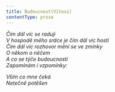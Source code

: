 ```yaml
---
title: Budoucnost(Vítovi)
contentType: prose
---
```


<section>

_Čím dál víc se raduji  
V hospodě mého srdce je čím dál víc hostí  
Čím dál víc rozhovor mění se ve zmínky  
O někom o něčem  
A co se týče budoucnosti  
Zapomínám i vzpomínky:_

</section>

<section>

_Vším co mne čeká  
Netečně potěšen_

</section>
